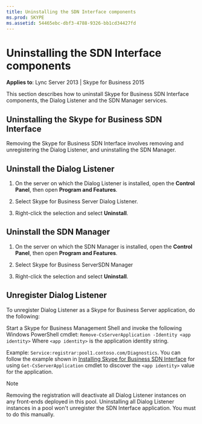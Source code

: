 ```yaml
---
title: Uninstalling the SDN Interface components
ms.prod: SKYPE
ms.assetid: 54465ebc-dbf3-4788-9326-bb1cd34427fd
---
```



# Uninstalling the SDN Interface components


  
    
    

 **Applies to**: Lync Server 2013 | Skype for Business 2015

This section describes how to uninstall Skype for Business SDN Interface components, the Dialog Listener and the SDN Manager services. 
  
    
    


## Uninstalling the Skype for Business SDN Interface

Removing the Skype for Business SDN Interface involves removing and unregistering the Dialog Listener, and uninstalling the SDN Manager. 
  
    
    

## Uninstall the Dialog Listener

1. On the server on which the Dialog Listener is installed, open the **Control Panel**, then open **Program and Features**. 
    
  
2. Select Skype for Business Server Dialog Listener. 
    
  
3. Right-click the selection and select **Uninstall**. 
    
  

## Uninstall the SDN Manager


1. On the server on which the SDN Manager is installed, open the **Control Panel**, then open **Program and Features**. 
    
  
2. Select Skype for Business ServerSDN Manager 
    
  
3. Right-click the selection and select **Uninstall**. 
    
  

## Unregister Dialog Listener

To unregister Dialog Listener as a Skype for Business Server application, do the following: 
  
    
    
Start a Skype for Business Management Shell and invoke the following Windows PowerShell cmdlet:   `Remove-CsServerApplication -Identity <app identity>` Where  `<app identity>` is the application identity string.
  
    
    
Example:  `Service:registrar:pool1.contoso.com/Diagnostics`. You can follow the example shown in  [Installing Skype for Business SDN Interface](installing-sdn-interface.md) for using `Get-CsServerApplication` cmdlet to discover the `<app identity>` value for the application.
  
    
    

> [!NOTE]
> Removing the registration will deactivate all Dialog Listener instances on any front-ends deployed in this pool. 
> Uninstalling all Dialog Listener instances in a pool won't unregister the SDN Interface application. You must to do this manually. 
  
    
    


